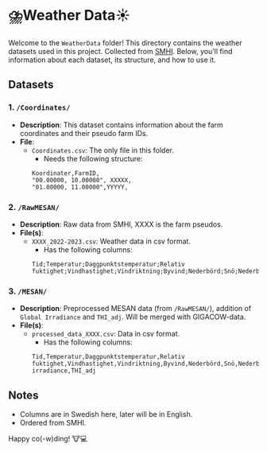 # ⛈️Weather Data☀️

Welcome to the `WeatherData` folder! This directory contains the weather datasets used in this project. Collected from [SMHI](https://www.smhi.se/data/oppna-data/meteorologiska-data/analysmodell-mesan-1.30445). Below, you'll find information about each dataset, its structure, and how to use it.

## Datasets

### 1. `/Coordinates/`

- **Description**: This dataset contains information about the farm coordinates and their pseudo farm IDs.
- **File**:
  - `Coordinates.csv`: The only file in this folder.
    - Needs the following structure:
    ```csv
    Koordinater,FarmID,
    "00.00000, 10.00000", XXXXX,
    "01.00000, 11.00000",YYYYY,
    ```

### 2. `/RawMESAN/`
- **Description**: Raw data from SMHI, XXXX is the farm pseudos.
- **File(s)**:
  - `XXXX_2022-2023.csv`: Weather data in csv format.
    - Has the following columns:
    ```csv
    Tid;Temperatur;Daggpunktstemperatur;Relativ fuktighet;Vindhastighet;Vindriktning;Byvind;Nederbörd;Snö;Nederbördstyp;Molnighet;Sikt;Lufttryck
    ```


### 3. `/MESAN/`
- **Description**: Preprocessed MESAN data (from `/RawMESAN/`), addition of `Global Irradiance` and `THI_adj`. Will be merged with GIGACOW-data.
- **File(s)**:
  - `processed_data_XXXX.csv`: Data in csv format.
    - Has the following columns:
    ```csv
    Tid,Temperatur,Daggpunktstemperatur,Relativ fuktighet,Vindhastighet,Vindriktning,Byvind,Nederbörd,Snö,Nederbördstyp,Molnighet,Sikt,Lufttryck,Global irradiance,THI_adj
    ```

## Notes

- Columns are in Swedish here, later will be in English.
- Ordered from SMHI.

Happy co(-w)ding! 🐮💻
